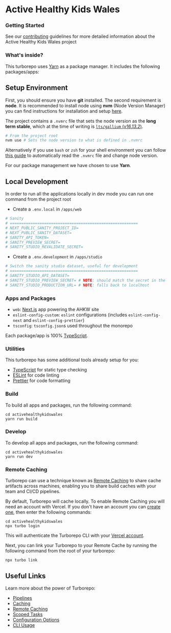 # Active Healthy Kids Wales

### Getting Started

See our [contributing](./CONTRIBUTING.md) guidelines for more detailed information about the Active Healthy Kids Wales project

### What's inside?

This turborepo uses [Yarn](https://classic.yarnpkg.com/) as a package manager. It includes the following packages/apps:

## Setup Environment

First, you should ensure you have **git** installed. The second requirement is **node**. It is recommended to install node using **nvm** (Node Version Manager) you can find instructions for installation and setup [here](https://github.com/creationix/nvm#installation).

The project contains a `.nvmrc` file that sets the node version as the **long term stable**, which at the time of writing is [`lts/gallium` (_v16.13.2_)](https://nodejs.org/en/about/releases/).

```bash
# From the project root
nvm use # Sets the node version to what is defined in .nvmrc
```

Alternatively if you use `bash` or `zsh` for your shell environment you can follow [this guide](https://github.com/creationix/nvm#deeper-shell-integration) to automatically read the `.nvmrc` file and change node version.

For our package management we have chosen to use **Yarn**.

## Local Development

In order to run all the applications locally in dev mode you can run one command from the project root

- Create a `.env.local` in `/apps/web`

```bash
# Sanity
# ========================================================
# NEXT_PUBLIC_SANITY_PROJECT_ID=
# NEXT_PUBLIC_SANITY_DATASET=
# SANITY_API_TOKEN=
# SANITY_PREVIEW_SECRET=
# SANITY_STUDIO_REVALIDATE_SECRET=
```

- Create a `.env.development` in `/apps/studio`

```bash
# Switch the sanity studio dataset, useful for development
# ========================================================
# SANITY_STUDIO_API_DATASET=
# SANITY_STUDIO_PREVIEW_SECRET= # NOTE: should match the secret in the web app
# SANITY_STUDIO_PRODUCTION_URL= # NOTE: falls back to localhost
```

### Apps and Packages

- `web`: [Next.js](https://nextjs.org) app powering the AHKW site
- `eslint-config-custom`: `eslint` configurations (includes `eslint-config-next` and `eslint-config-prettier`)
- `tsconfig`: `tsconfig.json`s used throughout the monorepo

Each package/app is 100% [TypeScript](https://www.typescriptlang.org/).

### Utilities

This turborepo has some additional tools already setup for you:

- [TypeScript](https://www.typescriptlang.org/) for static type checking
- [ESLint](https://eslint.org/) for code linting
- [Prettier](https://prettier.io) for code formatting

### Build

To build all apps and packages, run the following command:

```
cd activehealthykidswales
yarn run build
```

### Develop

To develop all apps and packages, run the following command:

```
cd activehealthykidswales
yarn run dev
```

### Remote Caching

Turborepo can use a technique known as [Remote Caching](https://turborepo.org/docs/core-concepts/remote-caching) to share cache artifacts across machines, enabling you to share build caches with your team and CI/CD pipelines.

By default, Turborepo will cache locally. To enable Remote Caching you will need an account with Vercel. If you don't have an account you can [create one](https://vercel.com/signup), then enter the following commands:

```
cd activehealthykidswales
npx turbo login
```

This will authenticate the Turborepo CLI with your [Vercel account](https://vercel.com/docs/concepts/personal-accounts/overview).

Next, you can link your Turborepo to your Remote Cache by running the following command from the root of your turborepo:

```
npx turbo link
```

## Useful Links

Learn more about the power of Turborepo:

- [Pipelines](https://turborepo.org/docs/core-concepts/pipelines)
- [Caching](https://turborepo.org/docs/core-concepts/caching)
- [Remote Caching](https://turborepo.org/docs/core-concepts/remote-caching)
- [Scoped Tasks](https://turborepo.org/docs/core-concepts/scopes)
- [Configuration Options](https://turborepo.org/docs/reference/configuration)
- [CLI Usage](https://turborepo.org/docs/reference/command-line-reference)
